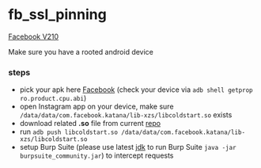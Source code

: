 # fb_ssl_pinning

[Facebook V210](https://www.apkmirror.com/apk/facebook-2/facebook/facebook-210-0-0-43-119-release/facebook-210-0-0-43-119-5-android-apk-download/download/)

Make sure you have a rooted android device

### steps
* pick your apk here [Facebook](https://www.apkmirror.com/apk/facebook-2/facebook/facebook-210-0-0-43-119-release/facebook-210-0-0-43-119-5-android-apk-download/download/) (check your device via `adb shell getprop ro.product.cpu.abi`)
* open Instagram app on your device, make sure `/data/data/com.facebook.katana/lib-xzs/libcoldstart.so` exists
* download related __.so__ file from current [repo](https://github.com/maoxiao/fb_ssl_pinning)
* run `adb push libcoldstart.so /data/data/com.facebook.katana/lib-xzs/libcoldstart.so`
* setup Burp Suite (please use latest [jdk](https://www.oracle.com/technetwork/java/javase/downloads/jdk11-downloads-5066655.html) to run Burp Suite  `java -jar burpsuite_community.jar`) to intercept requests

